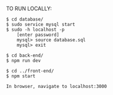 TO RUN LOCALLY:

	$ cd database/
	$ sudo service mysql start
	$ sudo -h localhost -p
		[enter password]
		mysql> source database.sql
		mysql> exit

	$ cd back-end/
	$ npm run dev

	$ cd ../front-end/
	$ npm start

	In browser, navigate to localhost:3000

